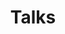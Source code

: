 ---
title: "Talks"
linkTitle: "Talks"
weight: 20
type: docs
description: >
  "Talks about NanoLoggers."
menu:
  main:
    weight: 40
    pre: "<i class='fas fa-photo-video'></i>"
---